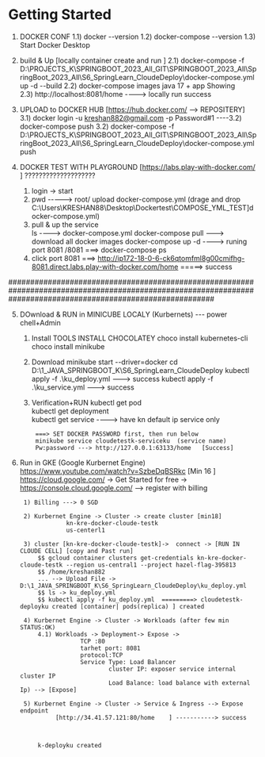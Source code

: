 # Getting Started

1) DOCKER CONF
	1.1) docker --version
	1.2) docker-compose --version
	1.3) Start Docker Desktop

2) build & Up [locally container create and run ]
	2.1) docker-compose -f D:\PROJECTS_K\SPRINGBOOT_2023_All_GIT\SPRINGBOOT_2023_All\SpringBoot_2023_All\S6_SpringLearn_CloudeDeploy\docker-compose.yml up -d --build
	2.2) docker-compose images
			java 17 + app Showing			
	2.3) http://localhost:8081/home  ----> locally run success


3) UPLOAD to DOCKER HUB [https://hub.docker.com/ --> REPOSITERY]
	3.1) docker login -u kreshan882@gmail.com -p Password#1
	----3.2) docker-compose push 
	3.2) docker-compose -f D:\PROJECTS_K\SPRINGBOOT_2023_All_GIT\SPRINGBOOT_2023_All\SpringBoot_2023_All\S6_SpringLearn_CloudeDeploy\docker-compose.yml push
	


4) DOCKER TEST WITH PLAYGROUND [https://labs.play-with-docker.com/ ] ????????????????????
	1) login -> start
	2) pwd -----> root/    upload docker-compose.yml (drage and drop C:\Users\KRESHAN88\Desktop\Dockertest\COMPOSE_YML_TEST]docker-compose.yml)
	3) pull & up the service								
		ls ----> docker-compose.yml
		docker-compose pull  ---> download all
		docker images
		docker-compose up -d ----> runing port 8081 /8081  ===> 
		docker-compose ps   
	4) click port 8081 ===> http://ip172-18-0-6-ck6qtomfml8g00cmifhg-8081.direct.labs.play-with-docker.com/home  =====> success
	
###############################################################################################################################################################

5) DOwnload & RUN in MINICUBE LOCALY (Kurbernets) --- power chell+Admin
	1) Install TOOLS
			INSTALL CHOCOLATEY
			choco install kubernetes-cli
			choco install minikube
			
	2) Download
			minikube start --driver=docker
			cd D:\1_JAVA_SPRINGBOOT_K\S6_SpringLearn_CloudeDeploy
			kubectl apply -f .\ku_deploy.yml   ---> success
			kubectl apply -f .\ku_service.yml  ---> success
			
	3) Verification+RUN
			kubectl get pod     
			kubectl get deployment	
			kubectl get service   ----> have kn default ip service only 	
			
			===> SET DOCKER PASSWORD first, then run below
			minikube service cloudetestk-serviceku	(service name)
			Pw:password	---> http://127.0.0.1:63133/home   [Success]
			
			
6) Run in GKE (Google Kurbernet Engine)
   https://www.youtube.com/watch?v=SzbeDqBSRkc  [Min 16 ]
   https://cloud.google.com/ -> Get Started for free -> https://console.cloud.google.com/ --> register with billing
		
		1) Billing ---> 0 SGD
		
		2) Kurbernet Engine -> Cluster -> create cluster [min18]
					kn-kre-docker-cloude-testk
					us-centerl1
					
		3) cluster [kn-kre-docker-cloude-testk]->  connect -> [RUN IN CLOUDE CELL] [copy and Past run]
			$$ gcloud container clusters get-credentials kn-kre-docker-cloude-testk --region us-central1 --project hazel-flag-395813
			$$ /home/kreshan882  
			... --> Upload File -> D:\1_JAVA_SPRINGBOOT_K\S6_SpringLearn_CloudeDeploy\ku_deploy.yml
			$$ ls -> ku_deploy.yml
			$$ kubectl apply -f ku_deploy.yml  =========> cloudetestk-deployku created [container| pods(replica) ] created
			
		4) Kurbernet Engine -> Cluster -> Workloads (after few min STATUS:OK)
			4.1) Workloads -> Deployment-> Expose -> 
						TCP :80
						tarhet port: 8081
						protocol:TCP
						Service Type: Load Balancer 
								cluster IP: exposer service internal cluster IP 
								Load Balance: load balance with external Ip) --> [Expose]
			
		5) Kurbernet Engine -> Cluster -> Service & Ingress --> Expose endpoint	
			     [http://34.41.57.121:80/home	 ] -----------> success
					
					
			
			k-deployku created
								
